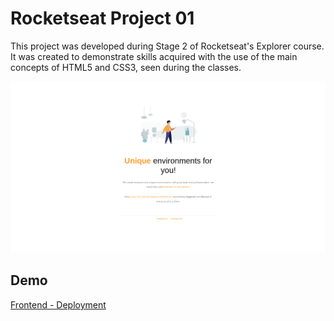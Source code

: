 # Rocketseat Project 01

This project was developed during Stage 2 of Rocketseat's Explorer course. It was created to demonstrate skills acquired with the use of the main concepts of HTML5 and CSS3, seen during the classes.

![project-01](./docs/project-01.png)

## Demo

[Frontend - Deployment](https://emidiovaleretto.github.io/rocketseat-project-01/)